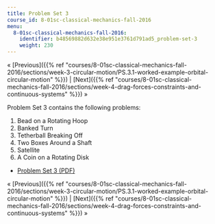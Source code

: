 ```yaml
---
title: Problem Set 3
course_id: 8-01sc-classical-mechanics-fall-2016
menu:
  8-01sc-classical-mechanics-fall-2016:
    identifier: b48569882d632e38e951e3761d791ad5_problem-set-3
    weight: 230
---
```

« [Previous]({{% ref "courses/8-01sc-classical-mechanics-fall-2016/sections/week-3-circular-motion/PS.3.1-worked-example-orbital-circular-motion" %}}) | [Next]({{% ref "courses/8-01sc-classical-mechanics-fall-2016/sections/week-4-drag-forces-constraints-and-continuous-systems" %}}) »

Problem Set 3 contains the following problems:

1.  Bead on a Rotating Hoop
2.  Banked Turn
3.  Tetherball Breaking Off
4.  Two Boxes Around a Shaft
5.  Satellite
6.  A Coin on a Rotating Disk

*   [Problem Set 3 (PDF)](https://open-learning-course-data.s3.amazonaws.com/8-01sc-classical-mechanics-fall-2016/4b332aab1695e67fdcbc0f4c3924134e_MIT8_01F16_pset3.pdf)

« [Previous]({{% ref "courses/8-01sc-classical-mechanics-fall-2016/sections/week-3-circular-motion/PS.3.1-worked-example-orbital-circular-motion" %}}) | [Next]({{% ref "courses/8-01sc-classical-mechanics-fall-2016/sections/week-4-drag-forces-constraints-and-continuous-systems" %}}) »